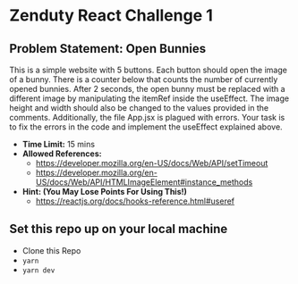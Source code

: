 # Zenduty React Challenge 1

## Problem Statement: Open Bunnies

This is a simple website with 5 buttons. Each button should open the image of a bunny. There is a counter below that counts the number of currently opened bunnies. After 2 seconds, the open bunny must be replaced with a different image by manipulating the itemRef inside the useEffect. The image height and width should also be changed to the values provided in the comments. Additionally, the file App.jsx is plagued with errors. Your task is to fix the errors in the code and implement the useEffect explained above.

 - **Time Limit:** 15 mins 
 - **Allowed References:** 
   - https://developer.mozilla.org/en-US/docs/Web/API/setTimeout
   - https://developer.mozilla.org/en-US/docs/Web/API/HTMLImageElement#instance_methods
 - **Hint: (You May Lose Points For Using This!)**
   - https://reactjs.org/docs/hooks-reference.html#useref
   
## Set this repo up on your local machine
 - Clone this Repo
 - `yarn`
 - `yarn dev`
